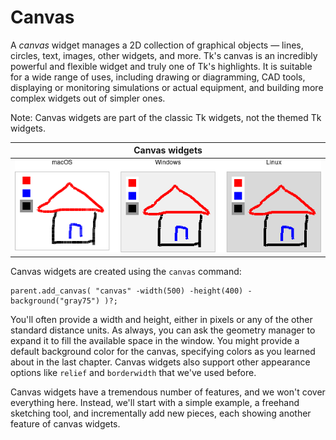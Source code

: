 # Canvas

A *canvas* widget manages a 2D collection of graphical objects — lines, circles,
text, images, other widgets, and more. Tk's canvas is an incredibly powerful and
flexible widget and truly one of Tk's highlights. It is suitable for a wide
range of uses, including drawing or diagramming, CAD tools, displaying or
monitoring simulations or actual equipment, and building more complex widgets
out of simpler ones.

Note: Canvas widgets are part of the classic Tk widgets, not the themed Tk
widgets.

|                Canvas widgets                 |
| :-------------------------------------------: |
| ![Canvas widgets.](./images/w_canvas_all.png) |

Canvas widgets are created using the `canvas` command:

```rust,no_run
parent.add_canvas( "canvas" -width(500) -height(400) -background("gray75") )?;
```

You'll often provide a width and height, either in pixels or any of the other
standard distance units. As always, you can ask the geometry manager to expand
it to fill the available space in the window. You might provide a default
background color for the canvas, specifying colors as you learned about in the
last chapter. Canvas widgets also support other appearance options like `relief`
and `borderwidth` that we've used before.

Canvas widgets have a tremendous number of features, and we won't cover
everything here. Instead, we'll start with a simple example, a freehand
sketching tool, and incrementally add new pieces, each showing another feature
of canvas widgets.
